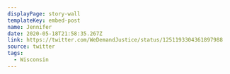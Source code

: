 ```yaml
---
displayPage: story-wall
templateKey: embed-post
name: Jennifer
date: 2020-05-18T21:58:35.267Z
link: https://twitter.com/WeDemandJustice/status/1251193304361897988
source: twitter
tags:
  - Wisconsin
---
```

